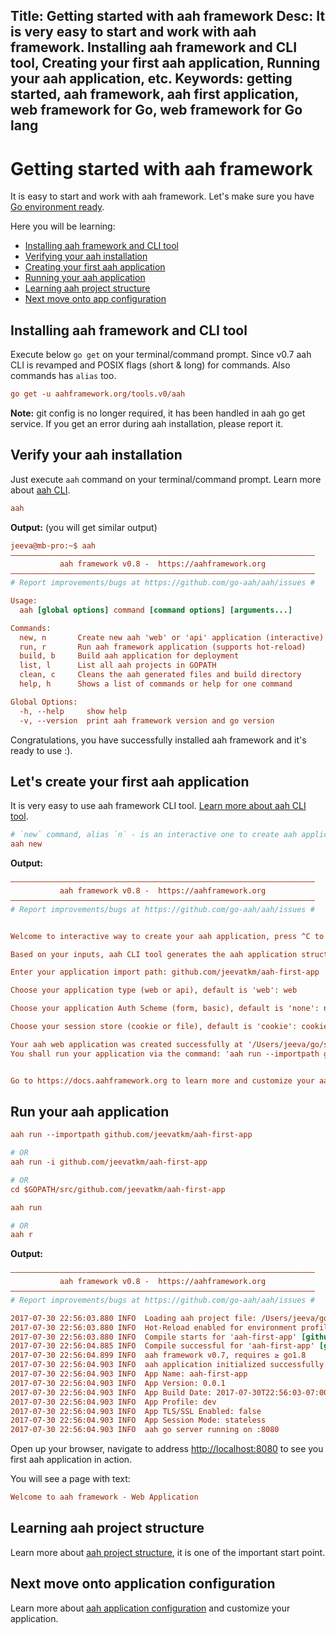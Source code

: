 Title: Getting started with aah framework
Desc: It is very easy to start and work with aah framework. Installing aah framework and CLI tool, Creating your first aah application, Running your aah application, etc.
Keywords: getting started, aah framework, aah first application, web framework for Go, web framework for Go lang
---
# Getting started with aah framework

It is easy to start and work with aah framework. Let's make sure you have [Go environment ready](prerequisites.html).

Here you will be learning:

  * [Installing aah framework and CLI tool](#installing-aah-framework-and-cli-tool)
  * [Verifying your aah installation](#verify-your-aah-installation)
  * [Creating your first aah application](#let-s-create-your-first-aah-application)
  * [Running your aah application](#run-your-aah-application)
  * [Learning aah project structure](anatomy-aah-application.html)
  * [Next move onto app configuration](app-config.html)

## Installing aah framework and CLI tool

Execute below `go get` on your terminal/command prompt. <span class="badge lb-xs">Since v0.7</span> aah CLI is revamped and POSIX flags (short & long) for commands. Also commands has `alias` too.

```cfg
go get -u aahframework.org/tools.v0/aah
```

<div class="alert alert-info-blue">
<p><strong>Note:</strong> git config is no longer required, it has been handled in aah go get service. If you get an error during aah installation, please report it.</p>
</div>

## Verify your aah installation

Just execute `aah` command on your terminal/command prompt. Learn more about [aah CLI](aah-cli-tool.html).

```cfg
aah
```

**Output:** (you will get similar output)
```cfg
jeeva@mb-pro:~$ aah
––––––––––––––––––––––––––––––––––––––––––––––––––––––––––––––––––––
           aah framework v0.8 -  https://aahframework.org
––––––––––––––––––––––––––––––––––––––––––––––––––––––––––––––––––––
# Report improvements/bugs at https://github.com/go-aah/aah/issues #

Usage:
  aah [global options] command [command options] [arguments...]

Commands:
  new, n       Create new aah 'web' or 'api' application (interactive)
  run, r       Run aah framework application (supports hot-reload)
  build, b     Build aah application for deployment
  list, l      List all aah projects in GOPATH
  clean, c     Cleans the aah generated files and build directory
  help, h      Shows a list of commands or help for one command

Global Options:
  -h, --help     show help
  -v, --version  print aah framework version and go version
```

Congratulations, you have successfully installed aah framework and it's ready to use :).

## Let's create your first aah application

It is very easy to use aah framework CLI tool. [Learn more about aah CLI tool](aah-cli-tool.html).

```cfg
# `new` command, alias `n` - is an interactive one to create aah application for quick start
aah new
```

**Output:**
```cfg
––––––––––––––––––––––––––––––––––––––––––––––––––––––––––––––––––––
           aah framework v0.8 -  https://aahframework.org
––––––––––––––––––––––––––––––––––––––––––––––––––––––––––––––––––––
# Report improvements/bugs at https://github.com/go-aah/aah/issues #


Welcome to interactive way to create your aah application, press ^C to exit :)

Based on your inputs, aah CLI tool generates the aah application structure for you.

Enter your application import path: github.com/jeevatkm/aah-first-app

Choose your application type (web or api), default is 'web': web

Choose your application Auth Scheme (form, basic), default is 'none': none

Choose your session store (cookie or file), default is 'cookie': cookie

Your aah web application was created successfully at '/Users/jeeva/go/src/github.com/jeevatkm/aah-first-app'
You shall run your application via the command: 'aah run --importpath github.com/jeevatkm/aah-first-app'


Go to https://docs.aahframework.org to learn more and customize your aah application.
```

## Run your aah application

```cfg
aah run --importpath github.com/jeevatkm/aah-first-app

# OR
aah run -i github.com/jeevatkm/aah-first-app

# OR
cd $GOPATH/src/github.com/jeevatkm/aah-first-app

aah run

# OR
aah r
```

**Output:**
```cfg
––––––––––––––––––––––––––––––––––––––––––––––––––––––––––––––––––––
           aah framework v0.8 -  https://aahframework.org
––––––––––––––––––––––––––––––––––––––––––––––––––––––––––––––––––––
# Report improvements/bugs at https://github.com/go-aah/aah/issues #

2017-07-30 22:56:03.880 INFO  Loading aah project file: /Users/jeeva/go/src/github.com/jeevatkm/aah-first-app/aah.project
2017-07-30 22:56:03.880 INFO  Hot-Reload enabled for environment profile: dev
2017-07-30 22:56:03.880 INFO  Compile starts for 'aah-first-app' [github.com/jeevatkm/aah-first-app]
2017-07-30 22:56:04.885 INFO  Compile successful for 'aah-first-app' [github.com/jeevatkm/aah-first-app]
2017-07-30 22:56:04.899 INFO  aah framework v0.7, requires ≥ go1.8
2017-07-30 22:56:04.903 INFO  aah application initialized successfully
2017-07-30 22:56:04.903 INFO  App Name: aah-first-app
2017-07-30 22:56:04.903 INFO  App Version: 0.0.1
2017-07-30 22:56:04.903 INFO  App Build Date: 2017-07-30T22:56:03-07:00
2017-07-30 22:56:04.903 INFO  App Profile: dev
2017-07-30 22:56:04.903 INFO  App TLS/SSL Enabled: false
2017-07-30 22:56:04.903 INFO  App Session Mode: stateless
2017-07-30 22:56:04.903 INFO  aah go server running on :8080
```

Open up your browser, navigate to address [http://localhost:8080](http://localhost:8080) to see you first aah application in action.

You will see a page with text:

```cfg
Welcome to aah framework - Web Application
```

## Learning aah project structure

Learn more about [aah project structure](anatomy-aah-application.html), it is one of the important start point.

## Next move onto application configuration

Learn more about [aah application configuration](app-config.html) and customize your application.
